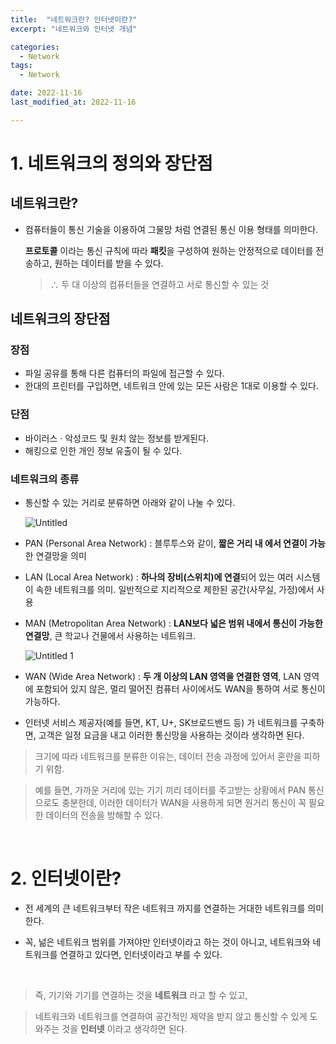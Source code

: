 ```yaml
---
title:  "네트워크란? 인터넷이란?" 
excerpt: "네트워크와 인터넷 개념"

categories:
  - Network
tags:
  - Network

date: 2022-11-16
last_modified_at: 2022-11-16

---
```


# 1. 네트워크의 정의와 장단점

## 네트워크란?

- 컴퓨터들이 통신 기술을 이용하여 그물망 처럼 연결된 통신 이용 형태를 의미한다.
    
    **프로토콜** 이라는 통신 규칙에 따라 **패킷**을 구성하여 원하는 안정적으로 데이터를 전송하고, 원하는 데이터를 받을 수 있다.
    

    > ∴ 두 대 이상의 컴퓨터들을 연결하고 서로 통신할 수 있는 것
    > 

## 네트워크의 장단점

### 장점

- 파일 공유를 통해 다른 컴퓨터의 파일에 접근할 수 있다.
- 한대의 프린터를 구입하면, 네트워크 안에 있는 모든 사람은 1대로 이용할 수 있다.

### 단점

- 바이러스 · 악성코드 및 원치 않는 정보를 받게된다.
- 해킹으로 인한 개인 정보 유출이 될 수 있다.

### 네트워크의 종류

- 통신할 수 있는 거리로 분류하면 아래와 같이 나눌 수 있다.

    ![Untitled](https://user-images.githubusercontent.com/85394884/206525472-85a83615-7832-4b60-b95f-488dfe92452d.png)

- PAN (Personal Area Network) : 블루투스와 같이, **짧은 거리 내 에서 연결이 가능**한 연결망을 의미
- LAN (Local Area Network) : **하나의 장비(스위치)에 연결**되어 있는 여러 시스템이 속한 네트워크를 의미. 일반적으로 지리적으로 제한된 공간(사무실, 가정)에서 사용
- MAN (Metropolitan Area Network) : **LAN보다 넓은 범위 내에서 통신이 가능한 연결망**, 큰 학교나 건물에서 사용하는 네트워크.

    ![Untitled 1](https://user-images.githubusercontent.com/85394884/206525531-0a2932a3-62c8-42f2-aa15-21e2aba0f3ab.png)


- WAN (Wide Area Network) : **두 개 이상의 LAN 영역을 연결한 영역**, LAN 영역에 포함되어 있지 않은, 멀리 떨어진 컴퓨터 사이에서도 WAN을 통하여 서로 통신이 가능하다. 

- 인터넷 서비스 제공자(예를 들면, KT, U+, SK브로드밴드 등) 가 네트워크를 구축하면, 고객은 일정 요금을 내고 이러한 통신망을 사용하는 것이라 생각하면 된다.

> 크기에 따라 네트워크를 분류한 이유는, 데이터 전송 과정에 있어서 혼란을 피하기 위함. 
>

> 예를 들면, 가까운 거리에 있는 기기 끼리 데이터를 주고받는 상황에서 PAN 통신으로도 충분한데, 이러한 데이터가 WAN을 사용하게 되면 원거리 통신이 꼭 필요한 데이터의 전송을 방해할 수 있다.
> 

<br>

# 2. 인터넷이란?

- 전 세계의 큰 네트워크부터 작은 네트워크 까지를 연결하는 거대한 네트워크를 의미한다. 
  
- 꼭, 넒은 네트워크 범위를 가져야만 인터넷이라고 하는 것이 아니고, 네트워크와 네트워크를 연결하고 있다면, 인터넷이라고 부를 수 있다.

<br>

> 즉, 기기와 기기를 연결하는 것을 **네트워크** 라고 할 수 있고, 
>   

>네트워크와 네트워크를 연결하여 공간적인 제약을 받지 않고 통신할 수 있게 도와주는 것을 **인터넷** 이라고 생각하면 된다.
>